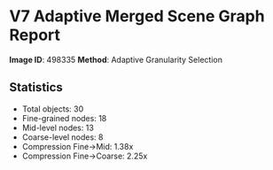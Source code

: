 # V7 Adaptive Merged Scene Graph Report

**Image ID**: 498335
**Method**: Adaptive Granularity Selection

## Statistics

- Total objects: 30
- Fine-grained nodes: 18
- Mid-level nodes: 13
- Coarse-level nodes: 8
- Compression Fine→Mid: 1.38x
- Compression Fine→Coarse: 2.25x
